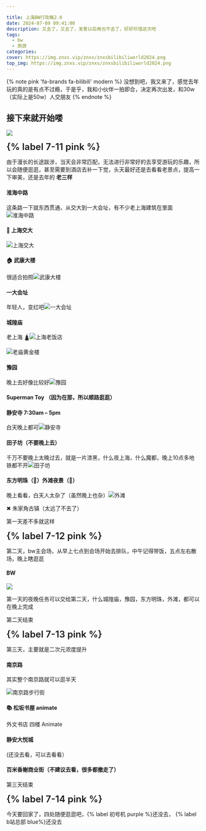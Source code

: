 ```yaml
---

title: 上海BW行攻略2.0
date: 2024-07-09 09:41:00
description: 又去了，又去了，发誓以后再也不去了，好好珍惜这次吧
tags:
  - bw
  - 旅游
categories:
cover: https://img.znxs.vip/znxs/znxsbilibiliworld2024.png
top_img: https://img.znxs.vip/znxs/znxsbilibiliworld2024.png
---
```


{% note pink 'fa-brands fa-bilibili' modern %}
没想到吧，我又来了，感觉去年玩的真的是有点不过瘾，于是乎，我和小伙伴一拍即合，决定再次出发，和30w（实际上是50w）人交朋友
{% endnote %}

## 接下来就开始喽

![](https://img.znxs.vip/znxs/znxsbilibiliworld2024.png)

<span style="font-size:24px;font-family: -apple-system;font-weight: 600;user-select: none;">{% label 7-11 pink %}</span>

由于漫长的长途跋涉，当天会非常匹配，无法进行非常好的去享受游玩的乐趣，所以会随便逛逛，甚至需要到酒店去补一下觉，头天最好还是去看看老景点，提高一下审美，还是去年的 **老三样**

#### 淮海中路

这条路一下就东西贯通，从交大到一大会址，有不少老上海建筑在里面![淮海中路](https://img.znxs.vip/view/travel_%E6%B7%AE%E6%B5%B7%E4%B8%AD%E8%B7%AF.png)

#### 🏫  上海交大 

![上海交大](https://img.znxs.vip/view/travel_%E4%B8%8A%E6%B5%B7%E4%BA%A4%E5%A4%A7.png)

#### 🏠  武康大楼 

很适合拍照![武康大楼](https://img95.699pic.com/photo/50048/6344.jpg_wh860.jpg)

#### 一大会址

年轻人，变红吧![一大会址](https://img.znxs.vip/study/20240711yidahuizhi.png)

#### 城隍庙

老上海 🛕![上海老饭店](https://img.znxs.vip/study/image-20241227101921195.png)

![老庙黄金楼](https://img.znxs.vip/study/image-20241227101958401.png)

#### 豫园 

晚上去好像比较好![豫园](https://img.znxs.vip/view/travel_%E8%B1%AB%E5%9B%AD.jpg)

#### Superman Toy （因为在那，所以顺路逛逛）

#### 静安寺 7:30am – 5pm

白天晚上都可![静安寺](https://img.znxs.vip/view/travel_%E9%9D%99%E5%AE%89%E5%AF%BA.webp)

#### 田子坊（不要晚上去）

千万不要晚上太晚过去，就是一片漆黑，什么夜上海，什么魔都，晚上10点多地铁都不开![田子坊](https://photo.tuchong.com/1105161/f/13378124.jpg)

#### 东方明珠（🌙）外滩夜景（🌙）

晚上看看，白天人太杂了（虽然晚上也杂）![外滩](https://img.zcool.cn/community/01i5gdexnqtht8zfoi4vh63138.jpg?x-oss-process=image/auto-orient,1/resize,m_lfit,w_1280,limit_1/sharpen,100/quality,q_100)

✖ 朱家角古镇（太远了不去了）

第一天差不多就这样



<span style="font-size:24px;font-family: -apple-system;font-weight: 600;user-select: none;">{% label 7-12 pink %}</span>

第二天，bw主会场，从早上七点到会场开始去排队，中午记得带饭，五点左右散场，晚上瞎逛逛

#### <i style="font-size:18px;color:black" class="fa-brands fa-bilibili"></i>    BW

![](https://img.znxs.vip/znxs/znxsbilibiliworld2024.png)

第一天的夜晚任务可以交给第二天，什么城隍庙，豫园，东方明珠，外滩，都可以在晚上完成

第二天结束

<span style="font-size:24px;font-family: -apple-system;font-weight: 600;user-select: none;">{% label 7-13 pink %}</span>

第三天，主要就是二次元浓度提升

#### 南京路

其实整个南京路就可以逛半天

![南京路步行街](https://img.zcool.cn/community/01503a5624a35f32f8755701430426.jpg?x-oss-process=image/auto-orient,1/resize,m_lfit,w_1280,limit_1/sharpen,100/quality,q_100)

#### 📚  松坂书屋 animate 

外文书店 四楼 Animate

#### 静安大悦城

(还没去看，可以去看看）

#### 百米香榭商业街（不建议去看，很多都撤走了）

第三天结束

<span style="font-size:24px;font-family: -apple-system;font-weight: 600;user-select: none;">{% label 7-14 pink %}</span>

今天要回家了，四处随便逛逛吧，{% label 初号机 purple %}还没去，<i style="font-size:18px;color:skyblue" class="fa-brands fa-bilibili"></i>   {% label b站总部 blue%}还没去
